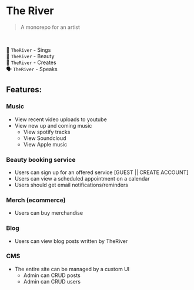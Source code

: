 # The River

> A monorepo for an artist

<br>

🎤 `TheRiver` - Sings<br>
💅 `TheRiver` - Beauty<br>
👗 `TheRiver` - Creates<br>
🗣️ `TheRiver` - Speaks

## Features:

### Music

- View recent video uploads to youtube
- View new up and coming music
  - View spotify tracks
  - View Soundcloud
  - View Apple music

### Beauty booking service

- Users can sign up for an offered service [GUEST || CREATE ACCOUNT]
- Users can view a scheduled appointment on a calendar
- Users should get email notifications/reminders

### Merch (ecommerce)

- Users can buy merchandise

### Blog

- Users can view blog posts written by TheRiver

### CMS

- The entire site can be managed by a custom UI
  - Admin can CRUD posts
  - Admin can CRUD users
